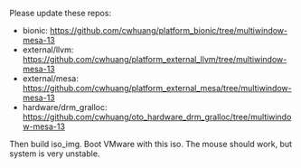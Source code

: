 Please update these repos:

* bionic: https://github.com/cwhuang/platform_bionic/tree/multiwindow-mesa-13
* external/llvm: https://github.com/cwhuang/platform_external_llvm/tree/multiwindow-mesa-13
* external/mesa: https://github.com/cwhuang/platform_external_mesa/tree/multiwindow-mesa-13
* hardware/drm_gralloc: https://github.com/cwhuang/oto_hardware_drm_gralloc/tree/multiwindow-mesa-13

Then build iso_img. Boot VMware with this iso.
The mouse should work, but system is very unstable.
